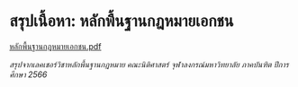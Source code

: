 # สรุปเนื้อหา: หลักพื้นฐานกฎหมายเอกชน

[หลักพื้นฐานกฎหมายเอกชน.pdf](https://raw.githubusercontent.com/wattanit/thai-law-summaries/main/%E0%B8%81%E0%B8%8F%E0%B8%AB%E0%B8%A1%E0%B8%B2%E0%B8%A2%E0%B8%AD%E0%B8%B2%E0%B8%8D%E0%B8%B2%E0%B8%A0%E0%B8%B2%E0%B8%84%E0%B8%97%E0%B8%B1%E0%B9%88%E0%B8%A7%E0%B9%84%E0%B8%9B/%E0%B8%81%E0%B8%8E%E0%B8%AB%E0%B8%A1%E0%B8%B2%E0%B8%A2%E0%B8%AD%E0%B8%B2%E0%B8%8D%E0%B8%B2%20%E0%B8%A0%E0%B8%B2%E0%B8%84%E0%B8%97%E0%B8%B1%E0%B9%88%E0%B8%A7%E0%B9%84%E0%B8%9B.pdf?raw=true)

_สรุปจากเลคเชอร์วิชาหลักพื้นฐานกฎหมาย คณะนิติศาสตร์ จุฬาลงกรณ์มหาวิทยาลัย ภาคบันฑิต ปีการศึกษา 2566_
